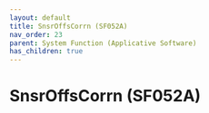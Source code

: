 ```yaml
---
layout: default
title: SnsrOffsCorrn (SF052A)
nav_order: 23
parent: System Function (Applicative Software)
has_children: true
---
```

# SnsrOffsCorrn (SF052A)

